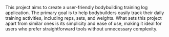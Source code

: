 This project aims to create a user-friendly bodybuilding training log application. The primary goal is to help bodybuilders easily track their daily training activities, including reps, sets, and weights. What sets this project apart from similar ones is its simplicity and ease of use, making it ideal for users who prefer straightforward tools without unnecessary complexity.
